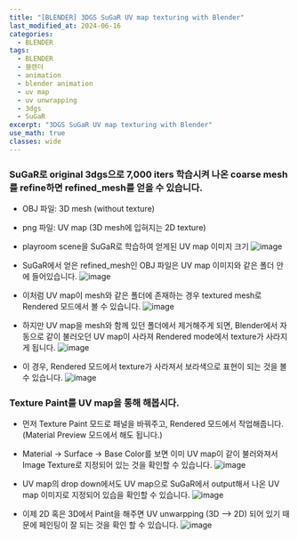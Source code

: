 ```yaml
---
title: "[BLENDER] 3DGS SuGaR UV map texturing with Blender"
last_modified_at: 2024-06-16
categories:
  - BLENDER
tags:
  - BLENDER
  - 블렌더
  - animation
  - blender animation
  - uv map
  - uv unwrapping
  - 3dgs
  - SuGaR
excerpt: "3DGS SuGaR UV map texturing with Blender"
use_math: true
classes: wide
---
```


### SuGaR로 original 3dgs으로 7,000 iters 학습시켜 나온 coarse mesh를 refine하면 refined_mesh를 얻을 수 있습니다.

- OBJ 파일: 3D mesh (without texture)
- png 파일: UV map (3D mesh에 입혀지는 2D texture)

- playroom scene을 SuGaR로 학습하여 얻게된 UV map 이미지 크기
![image](https://github.com/sandokim/sandokim.github.io/assets/74639652/9bfc0c36-32d4-49fa-adb0-75032eb8bdd1)

- SuGaR에서 얻은 refined_mesh인 OBJ 파일은 UV map 이미지와 같은 폴더 안에 들어있습니다.
![image](https://github.com/sandokim/sandokim.github.io/assets/74639652/c036bd0c-aca9-48f4-b363-29aa961cd2f5)

- 이처럼 UV map이 mesh와 같은 폴더에 존재하는 경우 textured mesh로 Rendered 모드에서 볼 수 있습니다.
![image](https://github.com/sandokim/sandokim.github.io/assets/74639652/f914d662-6d2a-4af5-b083-930de935a27e)

- 하지만 UV map을 mesh와 함께 있던 폴더에서 제거해주게 되면, Blender에서 자동으로 같이 불러오던 UV map이 사라져 Rendered mode에서 texture가 사라지게 됩니다.
![image](https://github.com/sandokim/sandokim.github.io/assets/74639652/8129e4f7-3a49-46bd-8f9b-f55a70b821b0)
- 이 경우, Rendered 모드에서 texture가 사라져서 보라색으로 표현이 되는 것을 볼 수 있습니다.
![image](https://github.com/sandokim/sandokim.github.io/assets/74639652/4df0d2ff-692c-4056-bfb8-9fd132c30ab0)


### Texture Paint를 UV map을 통해 해봅시다.

- 먼저 Texture Paint 모드로 패널을 바꿔주고, Rendered 모드에서 작업해줍니다. (Material Preview 모드에서 해도 됩니다.)
- Material -> Surface -> Base Color를 보면 이미 UV map이 같이 불러와져서 Image Texture로 지정되어 있는 것을 확인할 수 있습니다.
![image](https://github.com/sandokim/sandokim.github.io/assets/74639652/8efab586-07ad-4c93-888a-8e8d56be46e0)

- UV map의 drop down에서도 UV map으로 SuGaR에서 output해서 나온 UV map 이미지로 지정되어 있습을 확인할 수 있습니다.
![image](https://github.com/sandokim/sandokim.github.io/assets/74639652/d9b078b2-1b67-4a13-b5a5-1da0a1d22411)


- 이제 2D 혹은 3D에서 Paint을 해주면 UV unwarpping (3D --> 2D) 되어 있기 때문에 페인팅이 잘 되는 것을 확인 할 수 있습니다.
![image](https://github.com/sandokim/sandokim.github.io/assets/74639652/7093b50f-27c6-42e4-b765-82fc21bd8b57)
